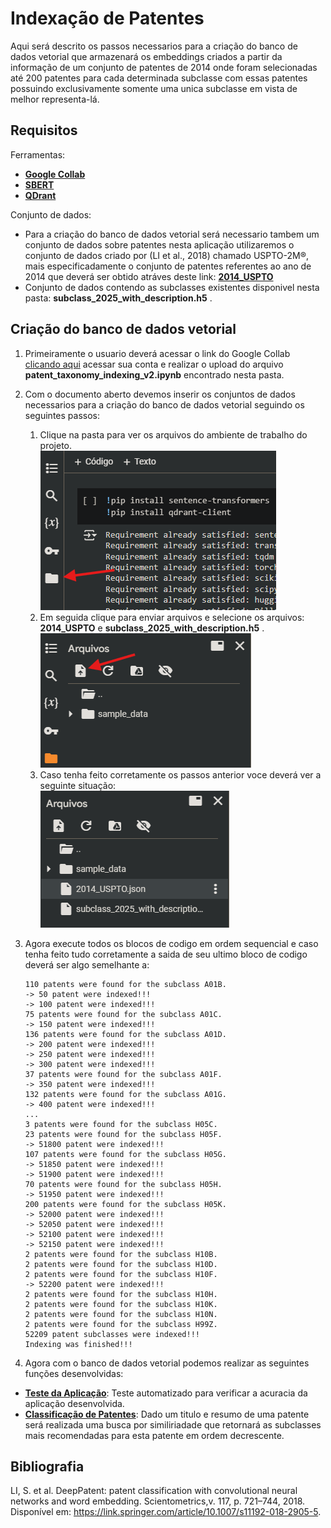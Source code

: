 # Indexação de Patentes

Aqui será descrito os passos necessarios para a criação do banco de dados vetorial que armazenará os embeddings criados a partir da informação de um conjunto de patentes de 2014 onde foram selecionadas até 200 patentes para cada determinada subclasse com essas patentes possuindo exclusivamente somente uma unica subclasse em vista de melhor representa-lá. 
## Requisitos
Ferramentas:
- [**Google Collab**](https://github.com/alacides/multi-output-taxonomy-classifier/tree/main/resources/Google%20Collab)
- [**SBERT**](https://github.com/alacides/multi-output-taxonomy-classifier/tree/main/resources/SBert)
- [**QDrant**](https://github.com/alacides/multi-output-taxonomy-classifier/tree/main/resources/QDrant)

Conjunto de dados:
- Para a criação do banco de dados vetorial será necessario tambem um conjunto de dados sobre patentes nesta aplicação utilizaremos o conjunto de dados criado por (LI et al., 2018) chamado USPTO-2M®, mais especificadamente o conjunto de patentes referentes ao ano de 2014 que deverá ser obtido atráves deste link: [**2014_USPTO**](https://drive.google.com/file/d/11Hz11k3hszJfDJbCFbGM0SEkBTLqGZQy/view?usp=sharing)
- Conjunto de dados contendo as subclasses existentes disponivel nesta pasta: **subclass_2025_with_description.h5** .

## Criação do banco de dados vetorial
1. Primeiramente o usuario deverá acessar o link do Google Collab [clicando aqui](https://colab.research.google.com) acessar sua conta e realizar o upload do arquivo **patent_taxonomy_indexing_v2.ipynb** encontrado nesta pasta.

2. Com o documento aberto devemos inserir os conjuntos de dados necessarios para a criação do banco de dados vetorial seguindo os seguintes passos:<br>
    1. Clique na pasta para ver os arquivos do ambiente de trabalho do projeto.<br>![](https://github.com/alacides/multi-output-taxonomy-classifier/blob/main/resources/indexing/indexing1.png?raw=true)<br>
    2. Em seguida clique para enviar arquivos e selecione os arquivos: **2014_USPTO** e **subclass_2025_with_description.h5** .<br>![](https://github.com/alacides/multi-output-taxonomy-classifier/blob/main/resources/indexing/indexing2.png?raw=true)<br>
    3. Caso tenha feito corretamente os passos anterior voce deverá ver a seguinte situação:<br>![](https://github.com/alacides/multi-output-taxonomy-classifier/blob/main/resources/indexing/indexing3.png?raw=true)<br>
3. Agora execute todos os blocos de codigo em ordem sequencial e caso tenha feito tudo corretamente a saida de seu ultimo bloco de codigo deverá ser algo semelhante a:<br>
    ```
    110 patents were found for the subclass A01B.
    -> 50 patent were indexed!!!
    -> 100 patent were indexed!!!
    75 patents were found for the subclass A01C.
    -> 150 patent were indexed!!!
    136 patents were found for the subclass A01D.
    -> 200 patent were indexed!!!
    -> 250 patent were indexed!!!
    -> 300 patent were indexed!!!
    37 patents were found for the subclass A01F.
    -> 350 patent were indexed!!!
    132 patents were found for the subclass A01G.
    -> 400 patent were indexed!!!
    ...
    3 patents were found for the subclass H05C.
    23 patents were found for the subclass H05F.
    -> 51800 patent were indexed!!!
    107 patents were found for the subclass H05G.
    -> 51850 patent were indexed!!!
    -> 51900 patent were indexed!!!
    70 patents were found for the subclass H05H.
    -> 51950 patent were indexed!!!
    200 patents were found for the subclass H05K.
    -> 52000 patent were indexed!!!
    -> 52050 patent were indexed!!!
    -> 52100 patent were indexed!!!
    -> 52150 patent were indexed!!!
    2 patents were found for the subclass H10B.
    2 patents were found for the subclass H10D.
    2 patents were found for the subclass H10F.
    -> 52200 patent were indexed!!!
    2 patents were found for the subclass H10H.
    2 patents were found for the subclass H10K.
    2 patents were found for the subclass H10N.
    2 patents were found for the subclass H99Z.
    52209 patent subclasses were indexed!!!
    Indexing was finished!!!
    ```

4. Agora com o banco de dados vetorial podemos realizar as seguintes funções desenvolvidas:
- [**Teste da Aplicação**](https://github.com/alacides/multi-output-taxonomy-classifier/tree/main/testing): Teste automatizado para verificar a acuracia da aplicação desenvolvida.
- [**Classificação de Patentes**](https://github.com/alacides/multi-output-taxonomy-classifier/tree/main/search): Dado um titulo e resumo de uma patente será realizada uma busca por similiriadade que retornará as subclasses mais recomendadas para esta patente em ordem decrescente.

## Bibliografia
LI, S. et al. DeepPatent: patent classification with convolutional neural networks and word embedding. Scientometrics,v. 117, p. 721–744, 2018. Disponível em: <https://link.springer.com/article/10.1007/s11192-018-2905-5>.
